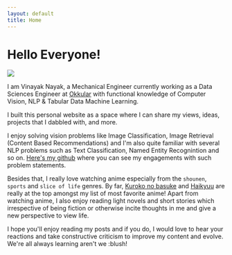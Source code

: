 ```yaml
---
layout: default
title: Home
---
```


# Hello Everyone!

![](https://pbs.twimg.com/profile_images/1380808105475235841/4Gc5f-Ae_400x400.jpg)

I am Vinayak Nayak, a Mechanical Engineer currently working as a Data Sciences Engineer at [Okkular](https://www.okkular.io/) with functional knowledge of Computer Vision, NLP & Tabular Data Machine Learning. 

I built this personal website as a space where I can share my views, ideas, projects that I dabbled with, and more. 

I enjoy solving vision problems like Image Classification, Image Retrieval (Content Based Recommendations) and I'm also quite familiar with several NLP problems such as Text Classification, Named Entity Recognintion and so on. [Here's my github](https://github.com/ElisonSherton) where you can see my engagements with such problem statements.

Besides that, I really love watching anime especially from the `shounen`, `sports` and  `slice of life` genres. By far, [Kuroko no basuke](https://myanimelist.net/anime/11771/Kuroko_no_Basket) and [Haikyuu](https://myanimelist.net/anime/20583/Haikyuu) are really at the top amongst my list of most favorite anime! Apart from watching anime, I also enjoy reading light novels and short stories which irrespective of being fiction or otherwise incite thoughts in me and give a new perspective to view life.

I hope you'll enjoy reading my posts and if you do, I would love to hear your reactions and take constructive criticism to improve my content and evolve. We're all always learning aren't we :blush! 

<!-- <div class="posts">
  {% for post in paginator.posts %}
  <div class="post">
    <h1 class="post-title">
      <a href="{{ post.url }}">
        {{ post.title }}
      </a>
    </h1>

    <span class="post-date">{{ post.date | date_to_string }}</span>

    {{ post.content }}
  </div>
  {% endfor %}
</div>

<div class="pagination">
  {% if paginator.next_page %}
    <a class="pagination-item older" href="{{ site.baseurl }}page{{paginator.next_page}}">Older</a>
  {% else %}
    <span class="pagination-item older">Older</span>
  {% endif %}
  {% if paginator.previous_page %}
    {% if paginator.page == 2 %}
      <a class="pagination-item newer" href="{{ site.baseurl }}">Newer</a>
    {% else %}
      <a class="pagination-item newer" href="{{ site.baseurl }}page{{paginator.previous_page}}">Newer</a>
    {% endif %}
  {% else %}
    <span class="pagination-item newer">Newer</span>
  {% endif %}
</div> -->


